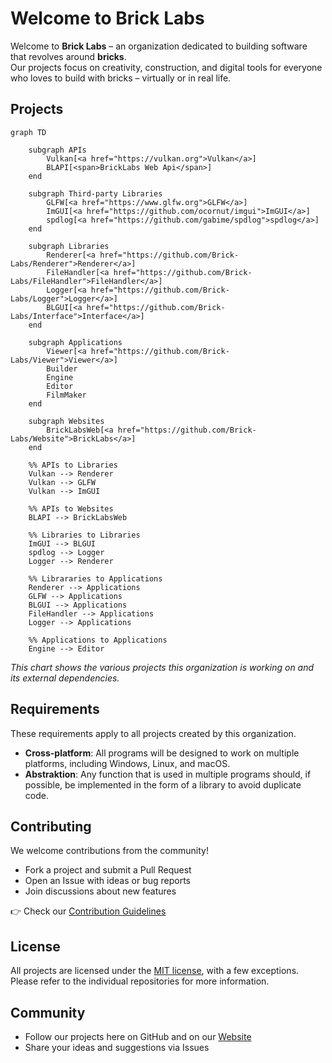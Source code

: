# Welcome to Brick Labs
Welcome to **Brick Labs** – an organization dedicated to building software that revolves around **bricks**.  
Our projects focus on creativity, construction, and digital tools for everyone who loves to build with bricks – virtually or in real life.  

## Projects
```mermaid
graph TD
    
    subgraph APIs
        Vulkan[<a href="https://vulkan.org">Vulkan</a>]
        BLAPI[<span>BrickLabs Web Api</span>]
    end

    subgraph Third-party Libraries
        GLFW[<a href="https://www.glfw.org">GLFW</a>]
        ImGUI[<a href="https://github.com/ocornut/imgui">ImGUI</a>]
        spdlog[<a href="https://github.com/gabime/spdlog">spdlog</a>]
    end

    subgraph Libraries
        Renderer[<a href="https://github.com/Brick-Labs/Renderer">Renderer</a>]
        FileHandler[<a href="https://github.com/Brick-Labs/FileHandler">FileHandler</a>]
        Logger[<a href="https://github.com/Brick-Labs/Logger">Logger</a>]
        BLGUI[<a href="https://github.com/Brick-Labs/Interface">Interface</a>]
    end

    subgraph Applications
        Viewer[<a href="https://github.com/Brick-Labs/Viewer">Viewer</a>]
        Builder
        Engine
        Editor
        FilmMaker
    end

    subgraph Websites
        BrickLabsWeb[<a href="https://github.com/Brick-Labs/Website">BrickLabs</a>]
    end

    %% APIs to Libraries
    Vulkan --> Renderer
    Vulkan --> GLFW
    Vulkan --> ImGUI

    %% APIs to Websites
    BLAPI --> BrickLabsWeb

    %% Libraries to Libraries
    ImGUI --> BLGUI
    spdlog --> Logger
    Logger --> Renderer

    %% Librararies to Applications
    Renderer --> Applications
    GLFW --> Applications
    BLGUI --> Applications 
    FileHandler --> Applications
    Logger --> Applications 

    %% Applications to Applications
    Engine --> Editor
```
*This chart shows the various projects this organization is working on and its external dependencies.*

## Requirements 
These requirements apply to all projects created by this organization.
- **Cross-platform**: All programs will be designed to work on multiple platforms, including Windows, Linux, and macOS.
- **Abstraktion**: Any function that is used in multiple programs should, if possible, be implemented in the form of a library to avoid duplicate code.

## Contributing  
We welcome contributions from the community!  
- Fork a project and submit a Pull Request  
- Open an Issue with ideas or bug reports  
- Join discussions about new features  

👉 Check our [Contribution Guidelines](../.github/CONTRIBUTING.md) 

## License  
All projects are licensed under the [MIT license](https://opensource.org/license/mit), with a few exceptions. Please refer to the individual repositories for more information.

## Community  
- Follow our projects here on GitHub and on our [Website](https://brick-labs.org)
- Share your ideas and suggestions via Issues  
